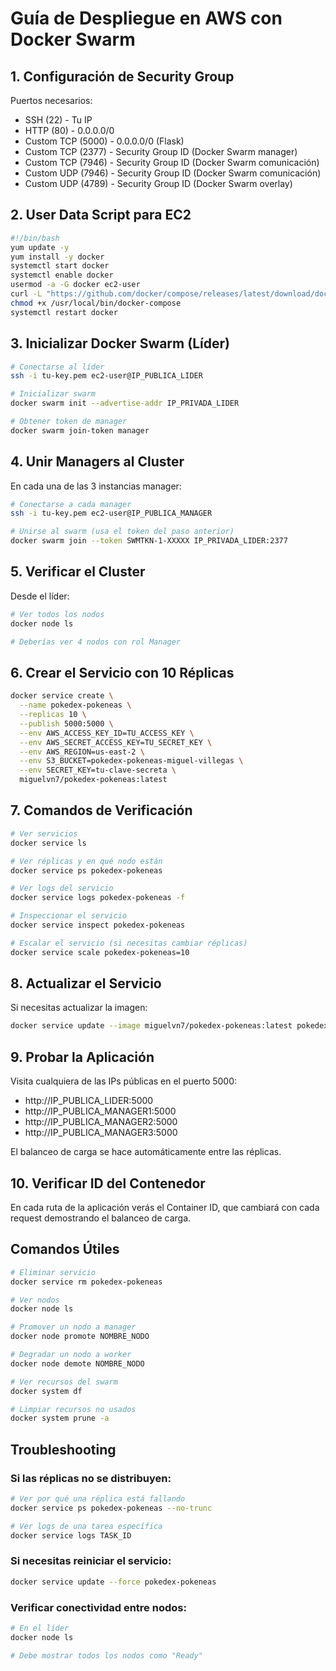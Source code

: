 # Guía de Despliegue en AWS con Docker Swarm

## 1. Configuración de Security Group

Puertos necesarios:
- SSH (22) - Tu IP
- HTTP (80) - 0.0.0.0/0
- Custom TCP (5000) - 0.0.0.0/0 (Flask)
- Custom TCP (2377) - Security Group ID (Docker Swarm manager)
- Custom TCP (7946) - Security Group ID (Docker Swarm comunicación)
- Custom UDP (7946) - Security Group ID (Docker Swarm comunicación)
- Custom UDP (4789) - Security Group ID (Docker Swarm overlay)

## 2. User Data Script para EC2

```bash
#!/bin/bash
yum update -y
yum install -y docker
systemctl start docker
systemctl enable docker
usermod -a -G docker ec2-user
curl -L "https://github.com/docker/compose/releases/latest/download/docker-compose-$(uname -s)-$(uname -m)" -o /usr/local/bin/docker-compose
chmod +x /usr/local/bin/docker-compose
systemctl restart docker
```

## 3. Inicializar Docker Swarm (Líder)

```bash
# Conectarse al líder
ssh -i tu-key.pem ec2-user@IP_PUBLICA_LIDER

# Inicializar swarm
docker swarm init --advertise-addr IP_PRIVADA_LIDER

# Obtener token de manager
docker swarm join-token manager
```

## 4. Unir Managers al Cluster

En cada una de las 3 instancias manager:

```bash
# Conectarse a cada manager
ssh -i tu-key.pem ec2-user@IP_PUBLICA_MANAGER

# Unirse al swarm (usa el token del paso anterior)
docker swarm join --token SWMTKN-1-XXXXX IP_PRIVADA_LIDER:2377
```

## 5. Verificar el Cluster

Desde el líder:

```bash
# Ver todos los nodos
docker node ls

# Deberías ver 4 nodos con rol Manager
```

## 6. Crear el Servicio con 10 Réplicas

```bash
docker service create \
  --name pokedex-pokeneas \
  --replicas 10 \
  --publish 5000:5000 \
  --env AWS_ACCESS_KEY_ID=TU_ACCESS_KEY \
  --env AWS_SECRET_ACCESS_KEY=TU_SECRET_KEY \
  --env AWS_REGION=us-east-2 \
  --env S3_BUCKET=pokedex-pokeneas-miguel-villegas \
  --env SECRET_KEY=tu-clave-secreta \
  miguelvn7/pokedex-pokeneas:latest
```

## 7. Comandos de Verificación

```bash
# Ver servicios
docker service ls

# Ver réplicas y en qué nodo están
docker service ps pokedex-pokeneas

# Ver logs del servicio
docker service logs pokedex-pokeneas -f

# Inspeccionar el servicio
docker service inspect pokedex-pokeneas

# Escalar el servicio (si necesitas cambiar réplicas)
docker service scale pokedex-pokeneas=10
```

## 8. Actualizar el Servicio

Si necesitas actualizar la imagen:

```bash
docker service update --image miguelvn7/pokedex-pokeneas:latest pokedex-pokeneas
```

## 9. Probar la Aplicación

Visita cualquiera de las IPs públicas en el puerto 5000:
- http://IP_PUBLICA_LIDER:5000
- http://IP_PUBLICA_MANAGER1:5000
- http://IP_PUBLICA_MANAGER2:5000
- http://IP_PUBLICA_MANAGER3:5000

El balanceo de carga se hace automáticamente entre las réplicas.

## 10. Verificar ID del Contenedor

En cada ruta de la aplicación verás el Container ID, que cambiará con cada request demostrando el balanceo de carga.

## Comandos Útiles

```bash
# Eliminar servicio
docker service rm pokedex-pokeneas

# Ver nodos
docker node ls

# Promover un nodo a manager
docker node promote NOMBRE_NODO

# Degradar un nodo a worker
docker node demote NOMBRE_NODO

# Ver recursos del swarm
docker system df

# Limpiar recursos no usados
docker system prune -a
```

## Troubleshooting

### Si las réplicas no se distribuyen:
```bash
# Ver por qué una réplica está fallando
docker service ps pokedex-pokeneas --no-trunc

# Ver logs de una tarea específica
docker service logs TASK_ID
```

### Si necesitas reiniciar el servicio:
```bash
docker service update --force pokedex-pokeneas
```

### Verificar conectividad entre nodos:
```bash
# En el líder
docker node ls

# Debe mostrar todos los nodos como "Ready"
```

